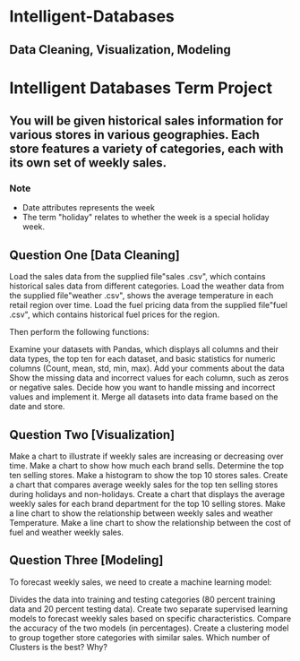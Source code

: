 # Intelligent-Databases
Data Cleaning, Visualization, Modeling
---




# Intelligent Databases Term Project 

	
## You will be given historical sales information for various stores in various geographies. Each store features a variety of categories, each with its own set of weekly sales.

### Note
- Date attributes represents the week
- The term "holiday" relates to whether the week is a special holiday week.

## Question One [Data Cleaning]

Load the sales data from the supplied file"sales .csv", which contains historical sales data from different categories. Load the weather data from the supplied file"weather .csv", shows the average temperature in each retail region over time. Load the fuel pricing data from the supplied file"fuel .csv", which contains historical fuel prices for the region.

Then perform the following functions:

Examine your datasets with Pandas, which displays all columns and their data types, the top ten for each dataset, and basic statistics for numeric columns (Count, mean, std, min, max). Add your comments about the data
Show the missing data and incorrect values for each column, such as zeros or negative sales.
Decide how you want to handle missing and incorrect values and implement it.
Merge all datasets into data frame based on the date and store.

## Question Two [Visualization]


Make a chart to illustrate if weekly sales are increasing or decreasing over time.
Make a chart to show how much each brand sells.
Determine the top ten selling stores.
Make a histogram to show the top 10 stores sales.
Create a chart that compares average weekly sales for the top ten selling stores during holidays and non-holidays.
Create a chart that displays the average weekly sales for each brand department for the top 10 selling stores.
Make a line chart to show the relationship between weekly sales and weather Temperature.
Make a line chart to show the relationship between the cost of fuel and weather weekly sales.





## Question Three [Modeling]

To forecast weekly sales, we need to create a machine learning model:

Divides the data into training and testing categories (80 percent training data and 20 percent testing data).
Create two separate supervised learning models to forecast weekly sales based on specific characteristics.
Compare the accuracy of the two models (in percentages).
Create a clustering model to group together store categories with similar sales. Which number of Clusters is the best? Why?
